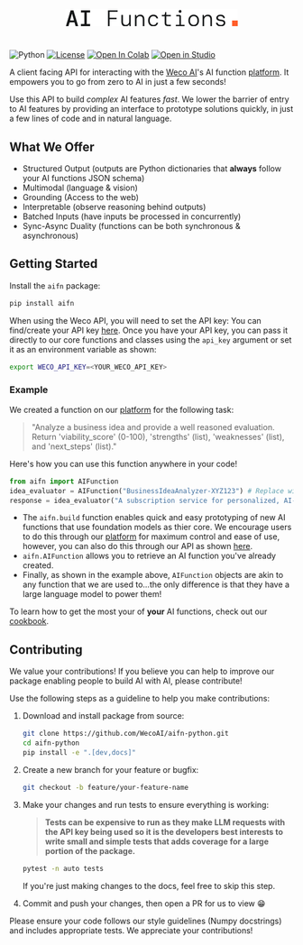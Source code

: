 <div align="center" style="display: flex; align-items: center; justify-content: center;">
  <picture>
    <source srcset="docs/assets/ai_function_light.png" media="(prefers-color-scheme: dark)">
    <img src="docs/assets/ai_function_dark.png" alt="Your Image" style="max-width: 100%;">
  </picture>
</div>

#

![Python](https://img.shields.io/badge/Python-3.10.14-blue)
[![License](https://img.shields.io/badge/License-MIT-green.svg)](https://opensource.org/licenses/MIT)
<a href="https://colab.research.google.com/github/WecoAI/aifn-python/blob/main/examples/cookbook.ipynb" target="_parent"><img src="https://colab.research.google.com/assets/colab-badge.svg" alt="Open In Colab" width=110 height=20/></a>
<a target="_blank" href="https://lightning.ai/new?repo_url=https%3A%2F%2Fgithub.com%2FWecoAI%2Faifn-python%2Fblob%2Fmain%2Fexamples%2Fcookbook.ipynb"><img src="https://pl-bolts-doc-images.s3.us-east-2.amazonaws.com/app-2/studio-badge.svg" alt="Open in Studio" width=100 height=20/></a>

A client facing API for interacting with the [Weco AI](https://www.weco.ai/)'s AI function [platform](https://www.aifunction.com). It empowers you to go from zero to AI in just a few seconds!

Use this API to build *complex* AI features *fast*. We lower the barrier of entry to AI features by providing an interface to prototype solutions quickly, in just a few lines of code and in natural language.

## What We Offer

- Structured Output (outputs are Python dictionaries that **always** follow your AI functions JSON schema)
- Multimodal (language & vision)
- Grounding (Access to the web)
- Interpretable (observe reasoning behind outputs)
- Batched Inputs (have inputs be processed in concurrently)
- Sync-Async Duality (functions can be both synchronous & asynchronous)

## Getting Started

Install the `aifn` package:
```bash
pip install aifn
```

When using the Weco API, you will need to set the API key: You can find/create your API key [here](https://www.aifunction.com/account/api-keys). Once you have your API key, you can pass it directly to our core functions and classes using the `api_key` argument or set it as an environment variable as shown:
```bash
export WECO_API_KEY=<YOUR_WECO_API_KEY>
```

### Example

We created a function on our [platform](https://www.aifunction.com) for the following task:
> "Analyze a business idea and provide a well reasoned evaluation. Return 'viability_score' (0-100), 'strengths' (list), 'weaknesses' (list), and 'next_steps' (list)."

Here's how you can use this function anywhere in your code!
```python
from aifn import AIFunction
idea_evaluator = AIFunction("BusinessIdeaAnalyzer-XYZ123") # Replace with your actual function name
response = idea_evaluator("A subscription service for personalized, AI-generated bedtime stories for children.").output
```

- The `aifn.build` function enables quick and easy prototyping of new AI functions that use foundation models as thier core. We encourage users to do this through our [platform](https://www.aifunction.com) for maximum control and ease of use, however, you can also do this through our API as shown [here](examples/cookbook.ipynb).
- `aifn.AIFunction` allows you to retrieve an AI function you've already created.
- Finally, as shown in the example above, `AIFunction` objects are akin to any function that we are used to...the only difference is that they have a large language model to power them!

To learn how to get the most your of **your** AI functions, check out our [cookbook](examples/cookbook.ipynb).

## Contributing

We value your contributions! If you believe you can help to improve our package enabling people to build AI with AI, please contribute!

Use the following steps as a guideline to help you make contributions:

1. Download and install package from source:
   ```bash
   git clone https://github.com/WecoAI/aifn-python.git
   cd aifn-python
   pip install -e ".[dev,docs]"
   ```

2. Create a new branch for your feature or bugfix:
   ```bash
   git checkout -b feature/your-feature-name
   ```

3. Make your changes and run tests to ensure everything is working:
   
   > **Tests can be expensive to run as they make LLM requests with the API key being used so it is the developers best interests to write small and simple tests that adds coverage for a large portion of the package.**
   
   ```bash
   pytest -n auto tests
   ```
   If you're just making changes to the docs, feel free to skip this step.

4. Commit and push your changes, then open a PR for us to view 😁

Please ensure your code follows our style guidelines (Numpy docstrings) and includes appropriate tests. We appreciate your contributions!
